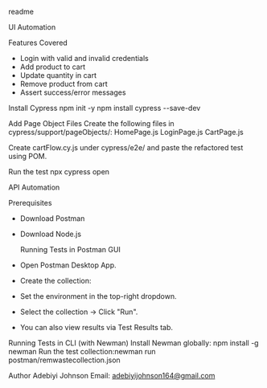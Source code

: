 readme

UI Automation

 Features Covered
- Login with valid and invalid credentials
- Add product to cart
- Update quantity in cart
- Remove product from cart
- Assert success/error messages

Install Cypress
npm init -y
npm install cypress --save-dev

Add Page Object Files
Create the following files in cypress/support/pageObjects/:
HomePage.js
LoginPage.js
CartPage.js

Create cartFlow.cy.js under cypress/e2e/ and paste the refactored test using POM.

Run the test
npx cypress open



API Automation

   Prerequisites
- Download Postman
- Download Node.js

   Running Tests in Postman GUI
- Open Postman Desktop App.
- Create the collection:
- Set the environment in the top-right dropdown.
- Select the collection → Click "Run".
- You can also view results via Test Results tab.

Running Tests in CLI (with Newman)
Install Newman globally: npm install -g newman
Run the test collection:newman run postman/remwastecollection.json


Author
Adebiyi Johnson
Email: adebiyijohnson164@gmail.com
